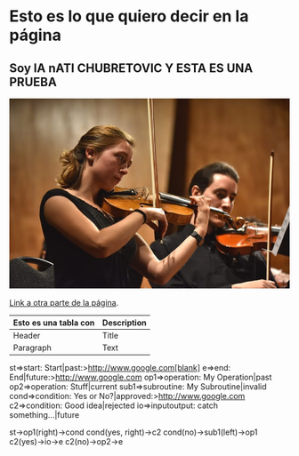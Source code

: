 # Esto es lo que quiero decir en la página

## Soy lA nATI CHUBRETOVIC Y ESTA ES UNA PRUEBA

![A test image](egocetrica.jpg)

[Link a otra parte de la página](https://natichubretovic.github.io./nati).

| Esto es una tabla con     | Description |
| ----------- | ----------- |
| Header      | Title       |
| Paragraph   | Text        |


st=>start: Start|past:>http://www.google.com[blank]
e=>end: End|future:>http://www.google.com
op1=>operation: My Operation|past
op2=>operation: Stuff|current
sub1=>subroutine: My Subroutine|invalid
cond=>condition: Yes
or No?|approved:>http://www.google.com
c2=>condition: Good idea|rejected
io=>inputoutput: catch something...|future

st->op1(right)->cond
cond(yes, right)->c2
cond(no)->sub1(left)->op1
c2(yes)->io->e
c2(no)->op2->e
